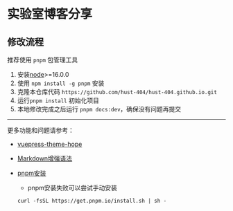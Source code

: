 # 实验室博客分享

## 修改流程

推荐使用 `pnpm` 包管理工具
1. 安装[node](https://nodejs.cn/download/)>=16.0.0
2. 使用 `npm install -g pnpm` 安装
3. 克隆本仓库代码 `https://github.com/hust-404/hust-404.github.io.git`
4. 运行`pnpm install` 初始化项目
5. 本地修改完成之后运行 `pnpm docs:dev`，确保没有问题再提交

---

更多功能和问题请参考：

- [vuepress-theme-hope](https://theme-hope.vuejs.press/zh/guide/markdown/intro.html)
- [Markdown增强语法](https://plugin-md-enhance.vuejs.press/zh/)
- [pnpm安装](https://pnpm.io/installation)

    - pnpm安装失败可以尝试手动安装
    ```
    curl -fsSL https://get.pnpm.io/install.sh | sh -
    ```

